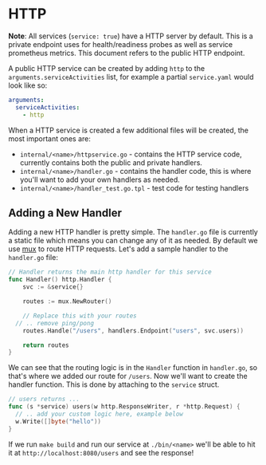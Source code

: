 # HTTP

**Note**: All services (`service: true`) have a HTTP server by default. This is a private endpoint uses for health/readiness probes as well as service prometheus metrics. This document refers to the public HTTP endpoint.

A public HTTP service can be created by adding `http` to the `arguments.serviceActivities` list, for example a partial `service.yaml` would look like so:

```yaml
arguments:
  serviceActivities:
    - http
```

When a HTTP service is created a few additional files will be created, the most important ones are:

- `internal/<name>/httpservice.go` - contains the HTTP service code, currently contains both the public and private handlers.
- `internal/<name>/handler.go` - contains the handler code, this is where you'll want to add your own handlers as needed.
- `internal/<name>/handler_test.go.tpl` - test code for testing handlers

## Adding a New Handler

Adding a new HTTP handler is pretty simple. The `handler.go` file is currently a static file which means you can change any of it as needed. By default we use [mux](https://github.com/gorilla/mux) to route HTTP requests. Let's add a sample handler to the `handler.go` file:

```go
// Handler returns the main http handler for this service
func Handler() http.Handler {
	svc := &service{}

	routes := mux.NewRouter()

	// Replace this with your routes
  // .. remove ping/pong
	routes.Handle("/users", handlers.Endpoint("users", svc.users))

	return routes
}
```

We can see that the routing logic is in the `Handler` function in `handler.go`, so that's where we added our route for `/users`. Now we'll want to create the handler function. This is done by attaching to the `service` struct.

```go
// users returns ...
func (s *service) users(w http.ResponseWriter, r *http.Request) {
  // .. add your custom logic here, example below
  w.Write([]byte("hello"))
}
```

If we run `make build` and run our service at `./bin/<name>` we'll be able to hit it at `http://localhost:8080/users` and see the response!
